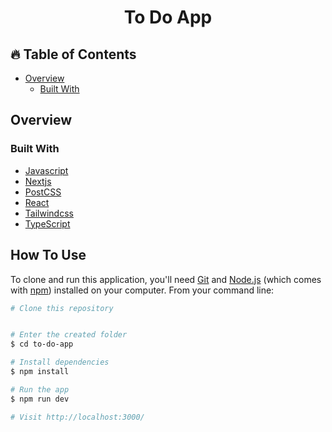 <h1 align="center">To Do App</h1>


<!-- TABLE OF CONTENTS -->

## 🔥 Table of Contents

- [Overview](#overview)
  - [Built With](#built-with)

<!-- OVERVIEW -->

## Overview



### Built With

- [Javascript](https://developer.mozilla.org/es/docs/Web/JavaScript)
- [Nextjs](https://nextjs.org/)
- [PostCSS](https://postcss.org/)
- [React](https://reactjs.org/)
- [Tailwindcss](https://tailwindcss.com/)
- [TypeScript](https://www.typescriptlang.org/)


## How To Use

To clone and run this application, you'll need [Git](https://git-scm.com) and [Node.js](https://nodejs.org/en/download/) (which comes with [npm](http://npmjs.com)) installed on your computer. From your command line:

```bash
# Clone this repository


# Enter the created folder
$ cd to-do-app

# Install dependencies
$ npm install

# Run the app
$ npm run dev

# Visit http://localhost:3000/
```
